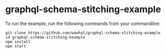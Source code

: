 # graphql-schema-stitching-example

To run the example, run the following commands from your commandline:

```
git clone https://github.com/wawhal/graphql-schema-stitching-example
cd graphql-schema-stitching-example
npm install
npm start
```
